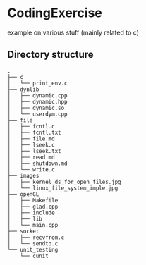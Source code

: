 # CodingExercise
example on various stuff (mainly related to c)

## Directory structure

```
.
├── c
│   └── print_env.c
├── dynlib
│   ├── dynamic.cpp
│   ├── dynamic.hpp
│   ├── dynamic.so
│   └── userdym.cpp
├── file
│   ├── fcntl.c
│   ├── fcntl.txt
│   ├── file.md
│   ├── lseek.c
│   ├── lseek.txt
│   ├── read.md
│   ├── shutdown.md
│   └── write.c
├── images
│   ├── kernel_ds_for_open_files.jpg
│   └── linux_file_system_imple.jpg
├── openGL
│   ├── Makefile
│   ├── glad.cpp
│   ├── include
│   ├── lib
│   └── main.cpp
├── socket
│   ├── recvfrom.c
│   └── sendto.c
└── unit_testing
    └── cunit
```
